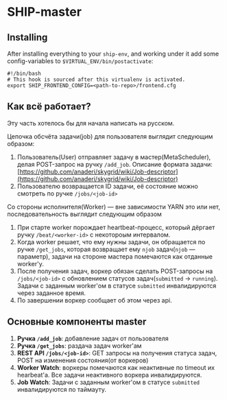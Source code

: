 SHIP-master
===


Installing
---

After installing everything to your `ship-env`, and working under it add some config-variables to `$VIRTUAL_ENV/bin/postactivate`:

```
#!/bin/bash
# This hook is sourced after this virtualenv is activated.
export SHIP_FRONTEND_CONFIG=<path-to-repo>/frontend.cfg
```


Как всё работает?
---

Эту часть хотелось бы для начала написать на русском.

Цепочка обсчёта задачи(job) для пользователя выглядит следующим образом:

1. Пользователь(User) отправляет задачу в мастер(MetaScheduler), делая POST-запрос на ручку `/add_job`. Описание формата задачи: [https://github.com/anaderi/skygrid/wiki/Job-descriptor](https://github.com/anaderi/skygrid/wiki/Job-descriptor)
2. Пользователю возвращается ID задачи, её состояние можно смотреть по ручке `/jobs/<job-id>`


Со стороны исполнителя(Worker) — вне зависимости YARN это или нет, последовательность выглядит следующим образом

1. При старте worker порождает heartbeat-процесс, который дёргает ручку `/beat/<worker-id>` с некотороым интервалом.
2. Когда worker решает, что ему нужны задачи, он обращается по ручке `/get_jobs`, которая возвращает ему `njob` задач(`njob` — параметр), задачи на стороне мастера помечаются как отданные worker'у.
3. После получения задач, воркер обязан сделать POST-запросы на `/jobs/<job-id>` с обновлением статусов задач(`submitted` -> `running`). Задачи с заданным worker'ом в статусе `submitted` инвалидируются через заданное время.
4. По завершении воркер сообщает об этом через api.



Основные компоненты master
---

1. __Ручка `/add_job`__: добавление задач от пользователя
2. __Ручка `/get_jobs`__: раздача задач worker'ам
3. __REST API `/jobs/<job-id>`__: GET запросы на получения статуса задач, POST на изменения состояния(от воркеров)
4. __Worker Watch__: воркеры помечаются как неактивные по timeout их hearbeat'а. Все задачи неактивного воркера инвалидируются.
5. __Job Watch__: Задачи с заданным worker'ом в статусе `submitted` инвалидируются по таймауту.

